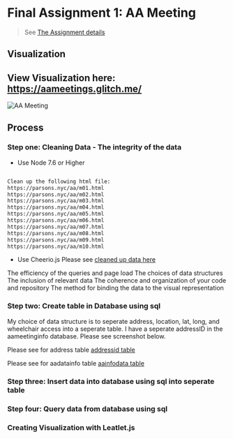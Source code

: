 # Final Assignment 1: AA Meeting #
> See [The Assignment details](https://github.com/visualizedata/data-structures/blob/master/assignments/weekly_assignment_01.md)

## Visualization ##
## View Visualization here: https://aameetings.glitch.me/ ##

![AA Meeting](https://cdn.glitch.com/61c10fc6-dfca-4d95-aa4b-d0b7b2d3880a%2FAA%20Meeting.png?1544912845010 "AA Meeting")

## Process ##
### Step one: Cleaning Data - The integrity of the data ###
* Use Node 7.6 or Higher 
```bash install node on my computer

Clean up the following html file: 
https://parsons.nyc/aa/m01.html  
https://parsons.nyc/aa/m02.html  
https://parsons.nyc/aa/m03.html  
https://parsons.nyc/aa/m04.html  
https://parsons.nyc/aa/m05.html  
https://parsons.nyc/aa/m06.html  
https://parsons.nyc/aa/m07.html  
https://parsons.nyc/aa/m08.html  
https://parsons.nyc/aa/m09.html  
https://parsons.nyc/aa/m10.html

```

* Use Cheerio.js
Please see [cleaned up data here](https://github.com/rachelsun59/data-structures/blob/master/Final-Assignment-1/data/meetings.json)

The efficiency of the queries and page load
The choices of data structures
The inclusion of relevant data
The coherence and organization of your code and repository
The method for binding the data to the visual representation

### Step two: Create table in Database using sql ###
My choice of data structure is to seperate address, location, lat, long, and wheelchair access into a seperate table. I have a seperate addressID in the aameetinginfo database. Please see screenshot below. 

Please see for address table [addressid table](https://cdn.glitch.com/3697a4db-cb38-43eb-88d2-bd50f9c8efd4%2FScreen%20Shot%202018-12-16%20at%2020.56.25.png?1545011844836)

Please see for aadatainfo table  [aainfodata table](https://cdn.glitch.com/3697a4db-cb38-43eb-88d2-bd50f9c8efd4%2FScreen%20Shot%202018-12-16%20at%2020.56.35.png?1545011841749)


### Step three: Insert data into database using sql into seperate table ###

### Step four: Query data from database using sql ###

### Creating Visualization with Leatlet.js ###








